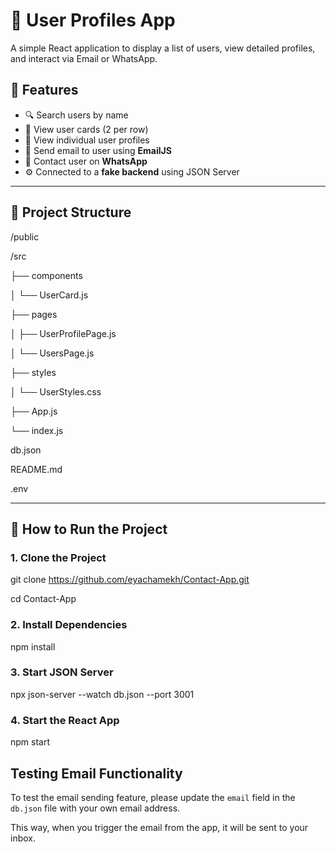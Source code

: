 # 👤 User Profiles App

A simple React application to display a list of users, view detailed profiles, and interact via Email or WhatsApp.

## 🚀 Features

- 🔍 Search users by name
- 👥 View user cards (2 per row)
- 📄 View individual user profiles
- 📧 Send email to user using **EmailJS**
- 💬 Contact user on **WhatsApp**
- ⚙️ Connected to a **fake backend** using JSON Server

---

## 📁 Project Structure

/public

/src

├── components

│ └── UserCard.js

├── pages

│ ├── UserProfilePage.js

│ └── UsersPage.js  

├── styles

│ └── UserStyles.css

├── App.js

└── index.js

db.json

README.md

.env


---

## 🧪 How to Run the Project

### 1. Clone the Project


git clone https://github.com/eyachamekh/Contact-App.git

cd Contact-App


### 2. Install Dependencies

npm install

### 3. Start JSON Server

npx json-server --watch db.json --port 3001

### 4. Start the React App

npm start

## Testing Email Functionality

To test the email sending feature, please update the `email` field in the `db.json` file with your own email address. 

This way, when you trigger the email from the app, it will be sent to your inbox.

